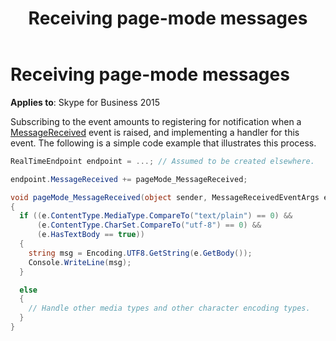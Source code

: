 ﻿---
title: Receiving page-mode messages
TOCTitle: Receiving page-mode messages
ms:assetid: 88a178b6-766c-4f1b-b36b-d8bd945c5faa
ms:mtpsurl: https://msdn.microsoft.com/library/Dn466058(v=office.16)
ms:contentKeyID: 65239995
ms.date: 07/27/2015
mtps_version: v=office.16
dev_langs:
- csharp
---

# Receiving page-mode messages


**Applies to**: Skype for Business 2015

Subscribing to the event amounts to registering for notification when a [MessageReceived](https://msdn.microsoft.com/library/hh350010\(v=office.16\)) event is raised, and implementing a handler for this event. The following is a simple code example that illustrates this process.

```csharp
RealTimeEndpoint endpoint = ...; // Assumed to be created elsewhere.

endpoint.MessageReceived += pageMode_MessageReceived;

void pageMode_MessageReceived(object sender, MessageReceivedEventArgs e)
{
  if ((e.ContentType.MediaType.CompareTo("text/plain") == 0) &&
      (e.ContentType.CharSet.CompareTo("utf-8") == 0) &&
      (e.HasTextBody == true))
  {
    string msg = Encoding.UTF8.GetString(e.GetBody());
    Console.WriteLine(msg);
  }

  else 
  {
    // Handle other media types and other character encoding types.
  }
}
```

